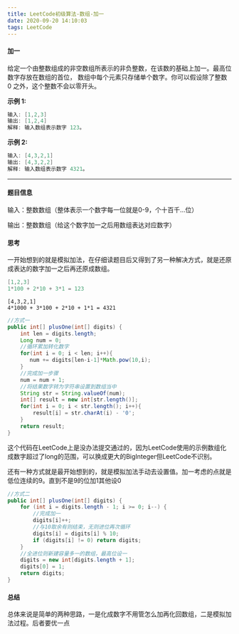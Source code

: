 ```yaml
---
title: LeetCode初级算法-数组-加一
date: 2020-09-20 14:10:03
tags: LeetCode
---
```


#### 加一

给定一个由整数组成的非空数组所表示的非负整数，在该数的基础上加一。最高位数字存放在数组的首位， 数组中每个元素只存储单个数字。你可以假设除了整数 0 之外，这个整数不会以零开头。<!--more-->

**示例 1:**

```java
输入: [1,2,3]
输出: [1,2,4]
解释: 输入数组表示数字 123。
```

**示例 2:**

```java
输入: [4,3,2,1]
输出: [4,3,2,2]
解释: 输入数组表示数字 4321。
```



---

#### 题目信息

输入：整数数组（整体表示一个数字每一位就是0-9，个十百千...位）

输出：整数数组（给这个数字加一之后用数组表达对应数字）

#### 思考

一开始想到的就是模拟加法，在仔细读题目后又得到了另一种解决方式，就是还原成表达的数字加一之后再还原成数组。

```java
[1,2,3]
1*100 + 2*10 + 3*1 = 123
```

```
[4,3,2,1]
4*1000 + 3*100 + 2*10 + 1*1 = 4321
```

```java
//方式一
public int[] plusOne(int[] digits) {
	int len = digits.length;
    Long num = 0;
    //循环累加转化数字
    for(int i = 0; i < len; i++){
       num += digits[len-i-1]*Math.pow(10,i);
    }
    //完成加一步骤
    num = num + 1;
    //将结果数字转为字符串设置到数组当中
    String str = String.valueOf(num);
    int[] result = new int[str.length()];
    for(int i = 0; i < str.length(); i++){
        result[i] = str.charAt(i) - '0';
    }
    return result;
}
```

这个代码在LeetCode上是没办法提交通过的，因为LeetCode使用的示例数组化成数字超过了long的范围，可以换成更大的BigInteger但LeetCode不识别。

还有一种方式就是最开始想到的，就是模拟加法手动去设置值。加一考虑的点就是低位连续的9。直到不是9的位加1其他设0

```java
//方式二
public int[] plusOne(int[] digits) {
    for (int i = digits.length - 1; i >= 0; i--) {
        //完成加一
        digits[i]++;
        //与10取余有则结束，无则进位再次循环
        digits[i] = digits[i] % 10;
        if (digits[i] != 0) return digits;
    }
    //全进位则新建容量多一的数组，最高位设一
    digits = new int[digits.length + 1];
    digits[0] = 1;
    return digits;
}
```

#### 总结

总体来说是简单的两种思路，一是化成数字不用管怎么加再化回数组，二是模拟加法过程。后者要优一点